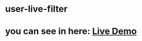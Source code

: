 # user-live-filter
# you can see in here: <a href="https://user-live-filter.netlify.app/">Live Demo</a>
